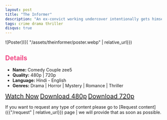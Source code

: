 ```yaml
---
layout: post
title: "The Informer"
description: "An ex-convict working undercover intentionally gets himself incarcerated again in order to infiltrate the mob at a maximum security prison."
tags: crime drama thriller
disqus: true
---
```

<style>
h2{
    color:#F24784;
}
</style>

![Poster]({{ "/assets/theinformer/poster.webp" | relative_url}})

## Details

* **Name:** Comedy Couple zee5
* **Quality:** 480p \| 720p
* **Language:** Hindi - English
* **Genres:**  Drama \| Horror \| Mystery \| Romance \| Thriller

<a class="btn card_btn" href="{{ '/movies/gates-of-darkness' | relative_url}}" style="font-size:20px" target="_blank">Watch Now</a>
<a class="btn card_btn" href="https://gplinks.co/FZNtZ" style="font-size:20px" target="_blank">Download 480p</a>
<a class="btn card_btn" href="https://gplinks.co/IAm4BH" style="font-size:20px" target="_blank">Download 720p</a>

If you want to request any type of content please go to [Request content]({{"/request" | relative_url}}) page \| we will provide that as soon as possible.
